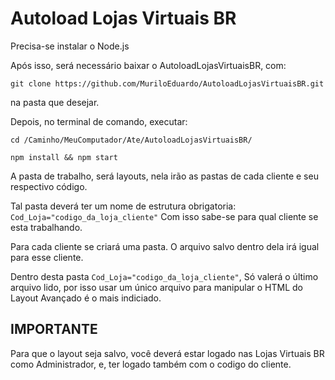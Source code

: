 # Autoload Lojas Virtuais BR

Precisa-se instalar o Node.js

Após isso, será necessário baixar o AutoloadLojasVirtuaisBR,
com: 

`git clone https://github.com/MuriloEduardo/AutoloadLojasVirtuaisBR.git`
 
 na pasta que desejar.

Depois, no terminal de comando, executar: 

`cd /Caminho/MeuComputador/Ate/AutoloadLojasVirtuaisBR/`

`npm install && npm start`

A pasta de trabalho, será layouts, nela irão as pastas de cada cliente e seu respectivo código.

Tal pasta deverá ter um nome de estrutura obrigatoria: `Cod_Loja="codigo_da_loja_cliente"`
Com isso sabe-se para qual cliente se esta trabalhando.

Para cada cliente se criará uma pasta.
O arquivo salvo dentro dela irá igual para esse cliente.

Dentro desta pasta `Cod_Loja="codigo_da_loja_cliente"`,
Só valerá o último arquivo lido, por isso usar um único arquivo para manipular o HTML do Layout Avançado é o mais indiciado.

## IMPORTANTE

Para que o layout seja salvo, você deverá estar logado nas Lojas Virtuais BR como Administrador, e, ter logado também com o codigo do cliente.
